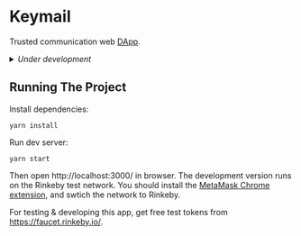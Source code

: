 # Keymail

Trusted communication web [DApp](https://ethereum.stackexchange.com/questions/383/what-is-a-dapp).

<details>
  <summary><em>Under development</em></summary>

  ### Basic features
  - [x] Accounts
    - [x] Multi-account
    - [x] Continue registration from record (Allow user left the registration page after transaction created)
    - [x] Show account registration records in account management page
    - [x] Import/export account
    - [x] Delete account
  - [ ] Chat
    - [x] Send messages
    - [x] Receive messages
    - [x] Session summary (show a slice of latest message)
    - [ ] Delete session(s)
    - [ ] Delete (selected) message(s).
    - [ ] Search user by proving
  - [x] Proving
    - [x] Basic social media proving
  - [x] Broadcast
    - [x] Send broadcast
    - [x] Receive broadcast
  - [ ] Pre-keys
    - [x] Delete outdated pre-keys
    - [ ] Auto-upload pre-keys when not sufficient
    - [ ] Force replace pre-keys

  ### Enhancements/features
  - [x] Ethereum network/account detect.
  - [x] Identicon
  - [x] Message sending from same browser
</details>

## Running The Project

Install dependencies:

```
yarn install
```

Run dev server:

```
yarn start
```

Then open http://localhost:3000/ in browser. The development version runs on the Rinkeby test network. You should install the [MetaMask Chrome extension](https://metamask.io/), and swtich the network to Rinkeby.

For testing & developing this app, get free test tokens from https://faucet.rinkeby.io/.
